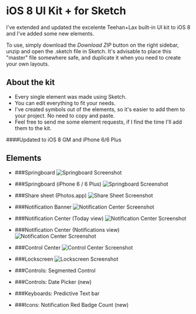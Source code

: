 iOS 8 UI Kit + for Sketch
===========

I've extended and updated the excelente Teehan+Lax built-in UI kit to iOS 8 and I've added some new elements.

To use, simply download the *Download ZIP* button on the right sidebar, unzip and open the .sketch file in Sketch. It's advisable to place this "master" file somewhere safe, and duplicate it when you need to create your own layouts.

## About the kit

* Every single element was made using Sketch.
* You can edit everything to fit your needs.
* I've created symbols out of the elements, so it's easier to add them to your project. No need to copy and paste.
* Feel free to send me some element requests, if I find the time I'll add them to the kit.

####Updated to iOS 8 GM and iPhone 6/6 Plus

## Elements

* ###Springboard
  ![Springboard Screenshot](https://raw.githubusercontent.com/rafaelconde/ios8-ui-kit/master/screenshots/springboard.png)

* ###Springboard (iPhone 6 / 6 Plus)
  ![Springboard Screenshot](https://raw.githubusercontent.com/rafaelconde/ios8-ui-kit/master/screenshots/iphone_6.png)

* ###Share sheet (Photos.app)
  ![Share Sheet Screenshot](https://raw.githubusercontent.com/rafaelconde/ios8-ui-kit/master/screenshots/sharesheet.png)

* ###Notification Banner
  ![Notification Center Screenshot](https://raw.githubusercontent.com/rafaelconde/ios8-ui-kit/master/screenshots/notification_banner.png)

* ###Notification Center (Today view)
  ![Notification Center Screenshot](https://raw.githubusercontent.com/rafaelconde/ios8-ui-kit/master/screenshots/notification_center_today.png)

* ###Notification Center (Notifications view)
  ![Notification Center Screenshot](https://raw.githubusercontent.com/rafaelconde/ios8-ui-kit/master/screenshots/notification_center_notifications.png)

* ###Control Center
  ![Control Center Screenshot](https://raw.githubusercontent.com/rafaelconde/ios8-ui-kit/master/screenshots/control_center.png)

* ###Lockscreen
  ![Lockscreen Screenshot](https://raw.githubusercontent.com/rafaelconde/ios8-ui-kit/master/screenshots/lockscreen.png)

* ###Controls: Segmented Control

* ###Controls: Date Picker (new)

* ###Keyboards: Predictive Text bar

* ###Icons: Notification Red Badge Count (new)
